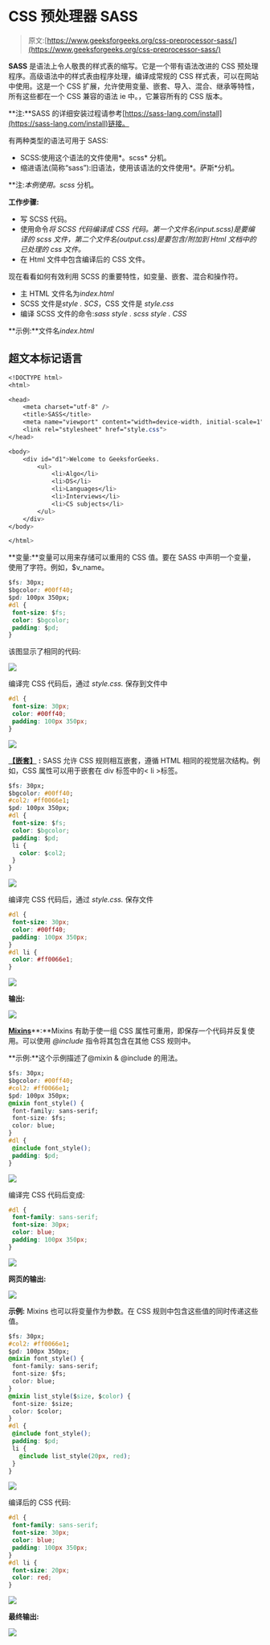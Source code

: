 # CSS 预处理器 SASS

> 原文:[https://www.geeksforgeeks.org/css-preprocessor-sass/](https://www.geeksforgeeks.org/css-preprocessor-sass/)

**SASS** 是语法上令人敬畏的样式表的缩写。它是一个带有语法改进的 CSS 预处理程序。高级语法中的样式表由程序处理，编译成常规的 CSS 样式表，可以在网站中使用。这是一个 CSS 扩展，允许使用变量、嵌套、导入、混合、继承等特性，所有这些都在一个 CSS 兼容的语法 ie 中。，它兼容所有的 CSS 版本。

**注:**SASS 的详细安装过程请参考[https://sass-lang.com/install](https://sass-lang.com/install)链接。

有两种类型的语法可用于 SASS:

*   SCSS:使用这个语法的文件使用*。scss* 分机。
*   缩进语法(简称“sass”):旧语法，使用该语法的文件使用*。萨斯*分机。

**注:**本例使用*。scss* 分机。

**工作步骤:**

*   写 SCSS 代码。
*   使用命令*将 SCSS 代码编译成 CSS 代码。第一个文件名(input.scss)是要编译的 scss 文件，第二个文件名(output.css)是要包含/附加到 Html 文档中的已处理的 css 文件。*
*   在 Html 文件中包含编译后的 CSS 文件。

现在看看如何有效利用 SCSS 的重要特性，如变量、嵌套、混合和操作符。

*   主 HTML 文件名为*index.html*
*   SCSS 文件是*style . SCS*，CSS 文件是 *style.css*
*   编译 SCSS 文件的命令:*sass style . scss style . CSS*

**示例:**文件名*index.html*

## 超文本标记语言

```css
<!DOCTYPE html>
<html>

<head>
    <meta charset="utf-8" />
    <title>SASS</title>
    <meta name="viewport" content="width=device-width, initial-scale=1">
    <link rel="stylesheet" href="style.css">
</head>

<body>
    <div id="d1">Welcome to GeeksforGeeks.
        <ul>
            <li>Algo</li>
            <li>DS</li>
            <li>Languages</li>
            <li>Interviews</li>
            <li>CS subjects</li>
        </ul>
    </div>
</body>

</html>
```

**变量:**变量可以用来存储可以重用的 CSS 值。要在 SASS 中声明一个变量，使用了字符。例如，$v_name。

```css
$fs: 30px;
$bgcolor: #00ff40;
$pd: 100px 350px;
#dl {
 font-size: $fs;
 color: $bgcolor;
 padding: $pd;
}
```

该图显示了相同的代码:

![](img/7be8cc650593576eea5928fdfc5c38c7.png)

编译完 CSS 代码后，通过 *style.css.* 保存到文件中

```css
#dl {
 font-size: 30px;
 color: #00ff40;
 padding: 100px 350px;
}
```

![](img/ffe4133ec75e6b0af3cf63c31645cd7d.png)

[**【嵌套】**](https://www.geeksforgeeks.org/sass-nesting/) **:** SASS 允许 CSS 规则相互嵌套，遵循 HTML 相同的视觉层次结构。例如，CSS 属性可以用于嵌套在 div 标签中的< li >标签。

```css
$fs: 30px;
$bgcolor: #00ff40;
#col2: #ff0066e1;
$pd: 100px 350px;
#dl {
 font-size: $fs;
 color: $bgcolor;
 padding: $pd;
 li {
   color: $col2;
 }
}
```

![](img/1bf19d0469765aa748c50ea0205bc6f8.png)

编译完 CSS 代码后，通过 *style.css.* 保存文件

```css
#dl {
 font-size: 30px;
 color: #00ff40;
 padding: 100px 350px;
}
#dl li {
 color: #ff0066e1;
}
```

![](img/7e22868e10477b4ac85d9c3d10857212.png)

**输出:**

![](img/5f119a914581510076863da2c336ff37.png)

[**Mixins**](https://www.geeksforgeeks.org/sass-mixin-and-include/)**:**Mixins 有助于使一组 CSS 属性可重用，即保存一个代码并反复使用。可以使用 *@include* 指令将其包含在其他 CSS 规则中。

**示例:**这个示例描述了@mixin & @include 的用法。

```css
$fs: 30px;
$bgcolor: #00ff40;
#col2: #ff0066e1;
$pd: 100px 350px;
@mixin font_style() {
 font-family: sans-serif;
 font-size: $fs;
 color: blue;
}
#dl {
 @include font_style();
 padding: $pd;
}
```

![](img/7c4f743da803f2cfc41f59450d4580ff.png)

编译完 CSS 代码后变成:

```css
#dl {
 font-family: sans-serif;
 font-size: 30px;
 color: blue;
 padding: 100px 350px;
}
```

![](img/029f20565a50e9f6d9b7e7d654a1a79a.png)

**网页的输出:**

![](img/406edc6808d5401901361c9bc0373bc8.png)

**示例:** Mixins 也可以将变量作为参数。在 CSS 规则中包含这些值的同时传递这些值。

```css
$fs: 30px;
#col2: #ff0066e1;
$pd: 100px 350px;
@mixin font_style() {
 font-family: sans-serif;
 font-size: $fs;
 color: blue;
}
@mixin list_style($size, $color) {
 font-size: $size;
 color: $color;
}
#dl {
 @include font_style();
 padding: $pd;
 li {
   @include list_style(20px, red);
 }
}
```

![](img/731e245fd0fc55d7a9e6624f138dda71.png)

编译后的 CSS 代码:

```css
#dl {
 font-family: sans-serif;
 font-size: 30px;
 color: blue;
 padding: 100px 350px;
}
#dl li {
 font-size: 20px;
 color: red;
}
```

![](img/7d78de4d4af6f87449eeb0e99052e2de.png)

**最终输出:**

![](img/76a9aa8fae118807a44d66fa2abdf891.png)